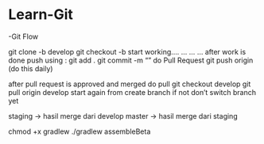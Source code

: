 # Learn-Git

-Git Flow

  <clone>
  git clone -b develop <link here> <local folder name>

  <create branch>
  git checkout -b <new branch name>
  start working….
  …
  …
  …
  after work is done push using :
  git add .
  git commit -m “<commit message>”
  do Pull Request
  git push origin <branch name>
  (do this daily)

  after pull request is approved and merged do pull
  git checkout develop
  git pull origin develop
  start again from create branch
  if not don’t switch branch yet

  staging -> hasil merge dari develop
  master -> hasil merge dari staging


  chmod +x gradlew
  ./gradlew assembleBeta
